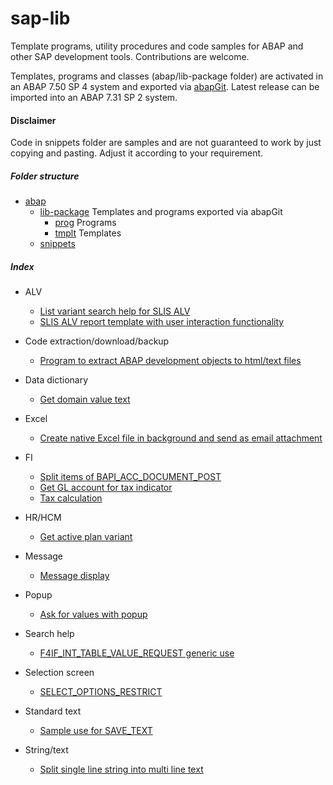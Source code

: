 # sap-lib
Template programs, utility procedures and code samples for ABAP and other SAP development tools. Contributions are welcome. 

Templates, programs and classes (abap/lib-package folder) are activated in an ABAP 7.50 SP 4 system and exported via [abapGit](https://github.com/larshp/abapGit). Latest release can be imported into an ABAP 7.31 SP 2 system.

#### Disclaimer
Code in snippets folder are samples and are not guaranteed to work by just copying and pasting. Adjust it according to your requirement.

##### Folder structure
- [abap](abap/)
  - [lib-package](abap/lib-package/) Templates and programs exported via abapGit
    - [prog](abap/lib-package/prog/) Programs
    - [tmplt](abap/lib-package/tmplt/) Templates
  - [snippets](abap/snippets/)

##### Index
- ALV
  - [List variant search help for SLIS ALV](abap/snippets/REUSE_ALV_VARIANT_F4.abap)
  - [SLIS ALV report template with user interaction functionality](abap/lib-package/tmplt/slisalv/)
  
- Code extraction/download/backup
  - [Program to extract ABAP development objects to html/text files](abap/lib-package/prog/massdownload/)
  
- Data dictionary
  - [Get domain value text](abap/snippets/get-domain-value-text.abap)
  
- Excel
  - [Create native Excel file in background and send as email attachment](abap/snippets/create-excel-bg-and-send-mail.abap)
  
- FI
  - [Split items of BAPI_ACC_DOCUMENT_POST](abap/snippets/BAPI_ACC_DOCUMENT_POST-split-items.abap)
  - [Get GL account for tax indicator](abap/snippets/FI_TAX_GET_TAX_ACCOUNTS.abap)
  - [Tax calculation](abap/snippets/tax-calculation.abap)
  
- HR/HCM
  - [Get active plan variant](abap/snippets/RH_GET_PLVAR.abap)
  
- Message
  - [Message display](abap/snippets/message-display.abap)
  
- Popup
  - [Ask for values with popup](abap/snippets/POPUP_GET_VALUES.abap)

- Search help
  - [F4IF_INT_TABLE_VALUE_REQUEST generic use](abap/snippets/F4IF_INT_TABLE_VALUE_REQUEST.abap)

- Selection screen
  - [SELECT_OPTIONS_RESTRICT](abap/snippets/SELECT_OPTIONS_RESTRICT.abap)
  
- Standard text
  - [Sample use for SAVE_TEXT](abap/snippets/SAVE_TEXT.abap)
  
- String/text
  - [Split single line string into multi line text](abap/snippets/RKD_WORD_WRAP.abap)